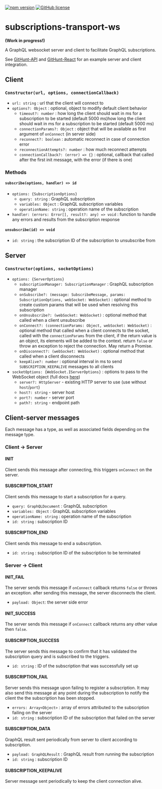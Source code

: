 [![npm version](https://badge.fury.io/js/subscriptions-transport-ws.svg)](https://badge.fury.io/js/subscriptions-transport-ws) [![GitHub license](https://img.shields.io/github/license/apollostack/subscriptions-transport-ws.svg)](https://github.com/apollostack/subscriptions-transport-ws/blob/license/LICENSE)

# subscriptions-transport-ws

**(Work in progress!)**

A GraphQL websocket server and client to facilitate GraphQL subscriptions.

See [GitHunt-API](https://github.com/apollostack/GitHunt-API) and [GitHunt-React](https://github.com/apollostack/GitHunt-React) for an example server and client integration.

## Client
### `Constructor(url, options, connectionCallback)`
- `url: string` : url that the client will connect to
- `options?: Object` : optional, object to modify default client behavior
  * `timeout?: number` : how long the client should wait in ms for a subscription to be started (default 5000 ms)how long the client should wait in ms for a subscription to be started (default 5000 ms)
  * `connectionParams?: Object` : object that will be available as first argument of `onConnect` (in server side)
  * `reconnect?: boolean` : automatic reconnect in case of connection error
  * `reconnectionAttempts?: number` : how much reconnect attempts
  * `connectionCallback?: (error) => {}` : optional, callback that called after the first init message, with the error (if there is one)

### Methods
#### `subscribe(options, handler) => id`
- `options: {SubscriptionOptions}`
  * `query: string` : GraphQL subscription
  * `variables: Object` : GraphQL subscription variables
  * `operationName: string` : operation name of the subscription
- `handler: (errors: Error[], result?: any) => void` : function to handle any errors and results from the subscription response

#### `unsubscribe(id) => void`
- `id: string` : the subscription ID of the subscription to unsubscribe from

## Server
### `Constructor(options, socketOptions)`
- `options: {ServerOptions}`
  * `subscriptionManager: SubscriptionManager` : GraphQL subscription manager
  * `onSubscribe?: (message: SubscribeMessage, params: SubscriptionOptions, webSocket: WebSocket)` : optional method to create custom params that will be used when resolving this subscription
  * `onUnsubscribe?: (webSocket: WebSocket)` : optional method that called when a client unsubscribe
  * `onConnect?: (connectionParams: Object, webSocket: WebSocket)` : optional method that called when a client connects to the socket, called with the `connectionParams` from the client, if the return value is an object, its elements will be added to the context. return `false` or throw an exception to reject the connection. May return a Promise.
  * `onDisconnect?: (webSocket: WebSocket)` : optional method that called when a client disconnects
  * `keepAlive?: number` : optional interval in ms to send `SUBSCRIPTION_KEEPALIVE` messages to all clients
- `socketOptions: {WebSocket.IServerOptions}` : options to pass to the WebSocket object (full docs [here](https://github.com/websockets/ws/blob/master/doc/ws.md))    
  * `server?: HttpServer` - existing HTTP server to use (use without `host`/`port`)
  * `host?: string` - server host
  * `port?: number` - server port
  * `path?: string` - endpoint path
    
## Client-server messages
Each message has a type, as well as associated fields depending on the message type.
### Client -> Server

#### INIT
Client sends this message after connecting, this triggers `onConnect` on the server.

#### SUBSCRIPTION_START
Client sends this message to start a subscription for a query.
- `query: GraphQLDocument` :  GraphQL subscription
- `variables: Object` : GraphQL subscription variables
- `operationName: string` : operation name of the subscription
- `id: string` : subscription ID

#### SUBSCRIPTION_END
Client sends this message to end a subscription.
- `id: string` : subscription ID of the subscription to be terminated

### Server -> Client

#### INIT_FAIL
The server sends this message if `onConnect` callback returns `false` or throws an exception. after sending this message, the server disconnects the client.
- `payload: Object`: the server side error

#### INIT_SUCCESS
The server sends this message if `onConnect` callback returns any other value then `false`.

#### SUBSCRIPTION_SUCCESS
The server sends this message to confirm that it has validated the subscription query and
is subscribed to the triggers.
- `id: string` : ID of the subscription that was successfully set up

#### SUBSCRIPTION_FAIL
Server sends this message upon failing to register a subscription. It may also send this message
at any point during the subscription to notify the client the the subscription has been stopped.
- `errors: Array<Object>` : array of errors attributed to the subscription failing on the server
- `id: string` : subscription ID of the subscription that failed on the server

#### SUBSCRIPTION_DATA
GraphQL result sent periodically from server to client according to subscription.
- `payload: GraphQLResult` : GraphQL result from running the subscription
- `id: string` : subscription ID

#### SUBSCRIPTION_KEEPALIVE
Server message sent periodically to keep the client connection alive.

